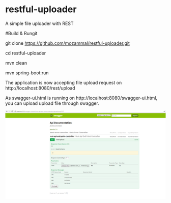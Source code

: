 # restful-uploader

A simple file uploader with REST

#Build & Rungit

git clone https://github.com/mozammal/restful-uploader.git

cd restful-uploader

mvn clean

mvn spring-boot:run

The application is now accepting file upload request on  http://localhost:8080/rest/upload

As swagger-ui.html is running on http://localhost:8080/swagger-ui.html, you can upload upload file through swagger.

![Alt text](src/main/resources/images/swagger-ui.PNG?raw=true "Swagger Upload File Through Post request")


